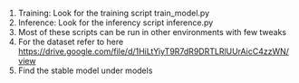 1) Training: Look for the training script train_model.py
2) Inference: Look for the inferency script inference.py
3) Most of these scripts can be run in other environments with few tweaks
4) For the dataset refer to here https://drive.google.com/file/d/1HiLtYiyT9R7dR9DRTLRlUUrAicC4zzWN/view
5) Find the stable model under models


